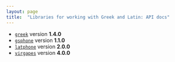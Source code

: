 ```yaml
---
layout: page
title:  "Libraries for working with Greek and Latin: API docs"
---
```


-  [`greek`](greek/edu/holycross/shot/greek/) version **1.4.0**
-  [`gsphone`](gsphone/edu/holycross/shot/gsphone/) version **1.1.0**
-  [`latphone`](latphone/edu/holycross/shot/latin/) version **2.0.0**
-  [`virgapes`](virgapes/edu/holycross/shot/virgapes/) version **4.0.0**
